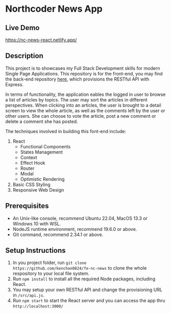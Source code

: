 # Northcoder News App

## Live Demo
https://nc-news-react.netlify.app/

## Description
This project is to showcases my Full Stack Development skills for modern Single Page Applications. This repository is for the front-end, you may find the back-end repository [here](https://github.com/northcoders/be-nc-news), which provisions the RESTful API with Express.

In terms of functionality, the application eables the logged in user to browse a list of articles by topics. The user may sort the articles in different perspectives. When clicking into an articles, the user is brought to a detail screen to view the whole article, as well as the comments left by the user or other users. She can choose to vote the article, post a new comment or delete a comment she has posted.

The techniques involved in building this font-end include:
1. React
    - Functional Components
    - States Management
    - Context
    - Effect Hook
    - Router
    - Modal
    - Optimistic Rendering
2. Basic CSS Styling
3. Responsive Web Design

## Prerequisites
- An Unix-like console, recommend Ubuntu 22.04, MacOS 13.3 or Windows 10 with WSL.
- NodeJS runtime environment, recommend 19.6.0 or above.
- Git command, recommend 2.34.1 or above.

## Setup Instructions
1. In you project folder, run `git clone https://github.com/kenchan0824/fe-nc-news` to clone the whole respository to your local file system.
2. Run `npm install` to install all the required Node packages, including React.
3. You may setup your own RESTful API and change the provisioning URL in `/src/api.js`.
4. Run `npm start` to start the React server and you can access the app thru `http://localhost:3000/`